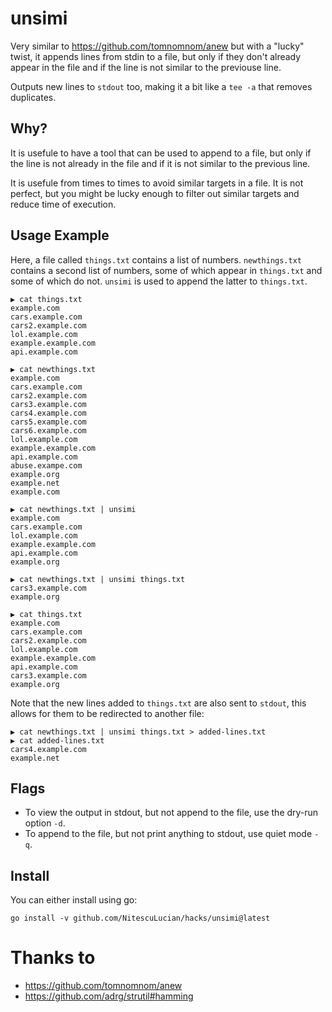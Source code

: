 # unsimi

Very similar to https://github.com/tomnomnom/anew but with a "lucky" twist, it appends lines from stdin to a file, but only if they don't already appear in the file and if the line is not similar to the previouse line.

Outputs new lines to `stdout` too, making it a bit like a `tee -a` that removes duplicates.

## Why? 

It is usefule to have a tool that can be used to append to a file, but only if the line is not already in the file and if it is not similar to the previous line.

It is usefule from times to times to avoid similar targets in a file. It is not perfect, but you might be lucky enough to filter out similar targets and reduce time of execution.

## Usage Example

Here, a file called `things.txt` contains a list of numbers. `newthings.txt` contains a second
list of numbers, some of which appear in `things.txt` and some of which do not. `unsimi` is used
to append the latter to `things.txt`.


```
▶ cat things.txt
example.com
cars.example.com
cars2.example.com
lol.example.com
example.example.com
api.example.com

▶ cat newthings.txt
example.com
cars.example.com
cars2.example.com
cars3.example.com
cars4.example.com
cars5.example.com
cars6.example.com
lol.example.com
example.example.com
api.example.com
abuse.exampe.com
example.org
example.net
example.com

▶ cat newthings.txt | unsimi
example.com
cars.example.com
lol.example.com
example.example.com
api.example.com
example.org

▶ cat newthings.txt | unsimi things.txt
cars3.example.com
example.org

▶ cat things.txt
example.com
cars.example.com
cars2.example.com
lol.example.com
example.example.com
api.example.com
cars3.example.com
example.org

```

Note that the new lines added to `things.txt` are also sent to `stdout`, this allows for them to
be redirected to another file:

```
▶ cat newthings.txt | unsimi things.txt > added-lines.txt
▶ cat added-lines.txt
cars4.example.com
example.net
```

## Flags

- To view the output in stdout, but not append to the file, use the dry-run option `-d`.
- To append to the file, but not print anything to stdout, use quiet mode `-q`.

## Install

You can either install using go:

```
go install -v github.com/NitescuLucian/hacks/unsimi@latest
```

# Thanks to

- https://github.com/tomnomnom/anew
- https://github.com/adrg/strutil#hamming
